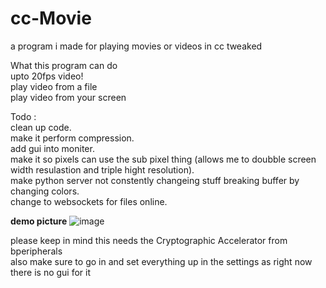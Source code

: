 # cc-Movie
a program i made for playing movies or videos in cc tweaked

What this program can do  
upto 20fps video!  
play video from a file  
play video from your screen  

Todo :  
clean up code.  
make it perform compression.  
add gui into moniter.  
make it so pixels can use the sub pixel thing (allows me to doubble screen width resulastion and triple hight resolution).  
make python server not constently changeing stuff breaking buffer by changing colors.  
change to websockets for files online.



**demo picture**
![image](https://user-images.githubusercontent.com/66819523/147517423-4d920f6a-35ef-493f-be69-312fffdc404b.png)

please keep in mind this needs the Cryptographic Accelerator from bperipherals  
also make sure to go in and set everything up in the settings as right now there is no gui for it  



